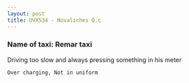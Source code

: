 ```yaml
---
layout: post
title: UVX534 - Novaliches Q.c
---
```


### Name of taxi: Remar taxi

Driving too slow and always pressing something in his meter

```Over charging, Not in uniform```
